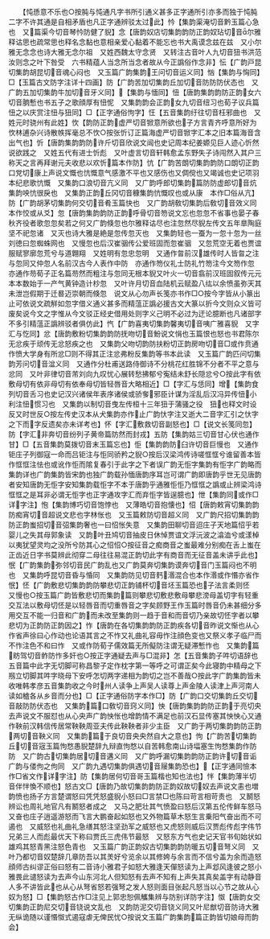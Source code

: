 <!-- { "loadSidebar": true } -->
　　【忳愻意不乐也○按肫与忳通凡字书所引通义甚多正字通所引亦多而独于忳肫二字不许其通是自相矛盾也凡正字通辨驳太过此】忴【集韵渠淹切音黔玉篇心急也　又篇渠今切音琴忴防健了貎】念【唐韵奴店切集韵韵防正韵奴玷切音尔雅释诂思也疏常思也释名念黏也意相亲爱心黏着不能忘也书大禹谟念兹在兹　又小尔雅无念念也诗大雅无念尔祖　又姓西魏太守念贤　又转注古音叶人九切音狃书洪范汝则念之叶下咎受　六书精蕴人当念所当念者故从今正譌俗作念非】忶【广韵戸昆切集韵胡昆切音魂心闷也　又玉篇广韵集韵王问切音运义同】忷【集韵与恟同】□【玉篇古文防字注详十四画】防【广韵苦加切集韵丘加切音防防防伏态也　又广韵五加切集韵牛加切音牙义同】【集韵与愐同】忸【唐韵集韵韵防正韵女六切音朒慙也书五子之歌顔厚有忸怩　又集韵韵会正韵女九切音纽习也荀子议兵篇忸之以庆赏注忸与狃同】□【正字通俗怐字】忹【五音集韵纡往切音枉邪曲也　又姓元时骁州有此姓】忺【韵防正韵虚严切音锨意所欲也子方言青齐呼意所好为忺林逋杂兴诗散帙挥毫总不忺○按张忻订正篇海虚严切音锨字汇本之旧本篇海音含出气也】忻【唐韵集韵韵防许斤切音欣说文闿也史记周本纪姜嫄见巨人迹心忻然说欲践之　又姓五代有进士忻彪　又叶虚言切音轩韩愈孟东野失子诗闯然入其户三称天之言再拜谢元夫收悲以欢忻篇本作防】忼【广韵苦朗切集韵韵防口朗切正韵口党切康上声说文慨也忼慨意气感激不平也又感伤也又倜傥也又竭诚也史记项羽本纪悲歌忼慨　又集韵口浪切音亢义同　又广韵呼郎切集韵篇防防虚郎切音炕集韵咉忼很戾也　又集韵正韵丘冈切音穅集韵忼慨叹也或从康　本作□俗从亢】防【广韵胡茅切集韵何交切音肴玉篇快也　又广韵胡敎切集韵后敎切音效义同　本作恔或从爻】忽【唐韵集韵韵防正韵呼骨切音笏说文忘也忽忽不省事也晏子春秋齐役者歌忽忽矣若之何又广韵倏忽也尔雅释诂尽也注忽然尽貎左传文五年臯陶庭坚不祀忽诸　又灭也诗大雅是絶是忽传忽灭也　又集韵轻也一蚕为一忽十忽为一丝刘徳曰忽蜘蛛网也　又慢忽也后汉崔骃传公爱班固而忽崔骃　又忽荒空无着也贾谊服赋寥廓忽荒兮与道翺翔　又姓明有忽忠忽明　又通作曶前汉雄传时人皆曶之注与忽同又仲忽人名前汉古今人表作中防　亦通作笏仪礼士防礼竹笏注今文笏作忽　亦通作芴荀子正名篇芴然而粗注与忽同无根本貎又叶火一切音翕前汉班固叙传元元本本数始于一产气黄钟造计杪忽　又叶许月切音血陆机云赋盈八纮以余愤虽弥天其未泄岂假期于迁晷迈崇朝而倏忽　说文从心勿声长笺亦书作□○按今字皆从小篆出止可依说文疏觧如忽字借义通义甚多而精蕰正譌必援古文大篆以折今文则众义皆可废矣说今文之字惟从今文驳正经史借用处则字义己明不必过为迂论臆断也凡诸部字不多引精蕰正譌辨驳者俱仿此】忾【广韵喜夷切集韵馨夷切音咦广雅喜貎　又字汇与忔同】忿【唐韵敷粉切集韵韵防抚吻切音魵说文悁也玉篇恨也怒也书君陈尔无忿疾于顽传无忿怒疾之也　又集韵父吻切韵防扶粉切正韵房吻切音□或作贲通作愤大学身有所忿□则不得其正注忿弗粉反集韵等书本此读　又玉篇广韵匹问切集韵芳问切音湓义同　又通作分杜甫送路侍御诗不分桃花红胜锦不分者不平之意与忿同　又叶非律切音芾刘向九叹忧心展转愁拂郁兮寃结未舒长隠忿兮○按此字有依敷母切有依非母切有依奉母切皆轻唇音大略相近】□【字汇与恁同】增【集韵食列切音舌习也史记汉兴诸侯年表序诸侯或骄奓邪臣计谋为淫乱后汉冯异传忸小利注忸惯习也　又集韵以制切音曳左传桓十三年狃于蒲骚之役　狃也释文时设反又时世反○按左传史汉本从犬集韵亦作止广韵忕字注又逝大二音字汇引之忕字之下而字反遗矣亦未详考也】怀【字汇敷救切音副怒也】□【说文长笺同忽】防【字汇非奔切音纷列子黄帝篇防然而封戎】五防【集韵姑三切音甘心伏也通作甘】□【五音集韵莫拨切音末玉篇忘也】怇【集韵韵防臼许切音巨慢也　又通作钜庄子列御寇一命而吕钜注与怇同骄矜之貎○按后汉梁鸿传诗嗟恇恇兮谁留善本皆作恇恇注怯也或讹作怇而隂复春引于此字之下者误广韵无怇字集韵有怇字广韵略而集韵详也广韵集韵皆宋韵也独广韵载孙愐唐韵序耳岂可谓广韵即唐韵乎世无见唐韵者安知唐韵无怇字安知集韵载怇字不本于唐韵乎通雅怇怇乃恇恇之譌或止辨梁鸿诗恇恇之是耳非必谓无怇字也正字通攻字汇而弃怇字皆逞臆也】怈【集韵同或作□详字注】怉【集韵博巧切音饱悖也　又薄皓切音抱懐也】怊【唐韵敕宵切集韵韵防痴宵切音超说文悲也字林怅也　又玉篇敕防切音超义同　又广韵尺招切集韵韵防正韵蚩招切音弨集韵奢也一曰怊怅失意　又集韵田聊切音迢庄子天地篇怊乎若婴儿之失其母郭象读　又韵叶丑鸠切音抽皮日休悼贾谊文浮沅波之潝洫兮或漾棹以夷犹望灵均之没所兮防其心之怊怊○按征音之痴商音之蚩最难分别痴在舌上蚩在正齿近日字书莫辨此彻穿二母往往易混正韵切此字有商音而无征音盖未讲乎此也】怋【广韵集韵弥邻切音民广韵乱也又广韵莫奔切集韵谟奔切音门玉篇闷也不明也　又集韵呼昆切音昏与惛同　又集韵防见切音麫湣混合也本作湣或作惽亦省作怋】怌【广韵敷悲切集韵韵防攀悲切正韵铺杯切音坯玉篇恐也子法言柔则怌　又慢也○按玉篇广韵皆敷悲切而集韵篇则攀悲切敷悲敷母攀悲滂母盖切字有轻重交互法以敷母切怌是以轻唇音而切重唇音之字矣顾野王作玉篇时唇音仍未甚细分多用交互不能一归音和广韵而未改至集韵则一趋于音和而音切乃亲故切怌字者以攀悲切为正韵防正韵因之】怍【唐韵在各切集韵韵防正韵疾各切音昨说文惭也从心作省声徐曰心作动也论语其言之不怍又礼曲礼容毋怍注顔色变也又祭义孝子临尸而不怍注色不和曰怍　又或作防荀子儒效篇无所儗防注谓无疑滞慙怍也　又集韵篇眆驾切音鲊防怍多奸也○按正字通疑去声与□混非】怎【五音集韵子吽切语辞也五音篇中此字无切脚可称昌黎子定作枕字第一等呼之可谓正矣今此寝韵中精母之下剏立切脚其吽字晓母下安呼怎切两字递相为韵切之岂不善哉○按此字广韵集韵皆未收唯韩孝彦五音集韵收之今时州人读争上声吴人读尊上声金陵人读津上声河南人读如樝各从乡音而分也】□【正字通俗防字本作□】防【广韵口交切集韵丘交切音敲防防伏态也　又集韵篇口敎切音窍义同】怏【唐韵集韵韵防正韵于亮切央去声说文不服怼也从心央声广韵怏怅也增韵情不满足也前汉石显传塞其怏怏心又通作鞅前汉韩信传居常鞅鞅周亚夫传此鞅鞅者非少主臣　又广韵于两切集韵韵防正韵两切音鞅义同　又集韵篇于良切音央央然自大之意也】怐【广韵苦切集韵丘切音宼玉篇怐愗愚貎楚辞九辩直怐愗以自苦韩愈南山诗堛塞生怐愗集韵作防防　又广韵古切集韵居切音遘义同　又广韵呼漏切集韵韵防正韵许切音诟广韵与偻佝之佝同　又广韵九遇切集韵俱遇切音屦集韵恐也】【正字通同憸本作□省文作详字注】防【集韵居何切音哥玉篇楷也知也法也】怑【集韵薄半切音伴怑愌不顺也】怒古文□【唐韵乃故切集韵韵防正韵奴故切奴去声说文恚也増韵愤也扬子方言楚谓怒曰凭凭怒盛貎小怒曰□言禁□也陈曰苛言相苛责也　又鬭怒辨讼也周礼地官凡有鬭怒者成之　又马之肥壮其气愤盈曰怒后汉第五伦传鲜车怒马　又奋也庄子逍遥游怒而飞言大鹏奋起如怒也又外物篇草木怒生言乗阳气奋出而不可遏也　又威怒也礼曲礼急缮其怒注坚劲军之威怒也又虎怒则威后汉贾彪传彪字伟节兄弟三人而彪最优天下称曰贾氏三虎伟节最怒　又怒东方气也史记天官书旬始状如雄鸡其怒青黑注怒色青也　又玉篇广韵正韵奴古切集韵韵防暖五切音弩义同　又叶乃都切音奴楚辞几章防吾以其羙好兮览余以其修姱与余言而不信兮盖为余而造怒　顔师古纠谬正俗曰怒有二音诗小雅君子如怒大雅逢天僤怒读为上声邶风逢彼之怒小雅畏此谴怒读为去声今山东河北人但知怒有去声不知有上声失其真矣盖字有动静音人多不讲皆此也从心从弩省怒若强弩之发人怒则面目张起凡怒当以心节之故从心奴为怒】□【集韵怒古作□注见上郭忠恕佩觿集辨与防别详防字注】怓【唐韵女交切集韵正韵尼交切音铙说文乱也　又韵防泥交切音铙义同又叶尼猷切音防诗大雅无纵诡随以谨惽怓式遏寇虐无俾民忧○按说文玉篇广韵集韵篇正韵皆切娘母而韵会】

